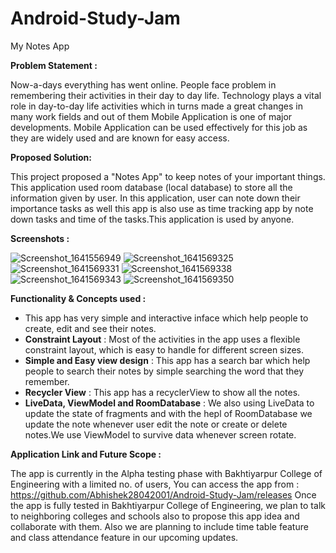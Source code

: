 # Android-Study-Jam

My Notes App

**Problem Statement :**

Now-a-days everything has went online. People face problem in remembering their activities in their day to day life. Technology plays a vital role in day-to-day life activities which in turns made a great changes in many work fields and out of them Mobile Application is one of major developments. Mobile Application can be used effectively for this job as they are widely used and are known for easy access.

**Proposed Solution:**

This project proposed a "Notes App" to keep notes of your important things. This application used room database (local database) to store all the information given by user. In this application, user can note down their importance tasks as well this app is also use as time tracking app by note down tasks and time of the tasks.This application is used by anyone.

**Screenshots :**

![Screenshot_1641556949](https://user-images.githubusercontent.com/94926299/148589510-30dd1dab-2911-4e24-b6c2-08699e975c2b.png) 
![Screenshot_1641569325](https://user-images.githubusercontent.com/94926299/148589607-98415f46-7596-40de-b1fb-938c8233289a.png)
![Screenshot_1641569331](https://user-images.githubusercontent.com/94926299/148589719-a4fbe493-2f98-4e2d-92a0-b48797d9c95e.png)
![Screenshot_1641569338](https://user-images.githubusercontent.com/94926299/148589725-38d301b4-e279-439d-b490-65fa875381d6.png)
![Screenshot_1641569343](https://user-images.githubusercontent.com/94926299/148677446-879c19b1-ddfa-4ab5-b064-131aca879a95.png)
![Screenshot_1641569350](https://user-images.githubusercontent.com/94926299/148589895-88b66d4f-dd3b-47db-8596-1728fcc550d0.png)

**Functionality & Concepts used :**
* This app has very simple and interactive inface which help people to create, edit and see their notes.
* **Constraint Layout** : Most of the activities in the app uses a flexible constraint layout, which is easy to handle for different screen sizes.
* **Simple and Easy view design** : This app has a search bar which help people to search their notes by simple searching the word that they remember. 
* **Recycler View** : This app has a recyclerView to show all the notes.
* **LiveData, ViewModel and RoomDatabase** : We also using LiveData to update the state of fragments and with the hepl of RoomDatabase we update the note whenever user edit the note or create or delete notes.We use ViewModel to survive data whenever screen rotate.

**Application Link and Future Scope :**

The app is currently in the Alpha testing phase with Bakhtiyarpur College of Engineering with a limited no. of users, You can access the app from : https://github.com/Abhishek28042001/Android-Study-Jam/releases
Once the app is fully tested in Bakhtiyarpur College of Engineering, we plan to talk to neighboring colleges and schools also to propose this app idea and collaborate with them.
Also we are planning to include time table feature and class attendance feature in our upcoming updates.

